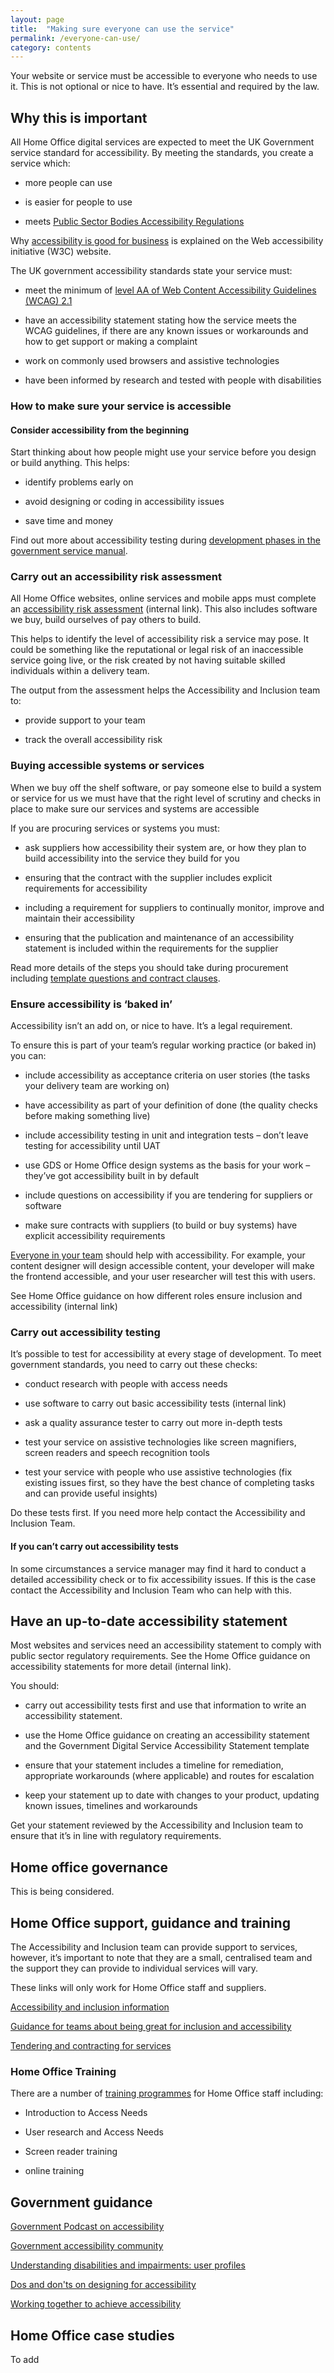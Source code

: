 ```yaml
---
layout: page
title:  "Making sure everyone can use the service"
permalink: /everyone-can-use/
category: contents
---
```

Your website or service must be accessible to everyone who needs to use it. This is not optional or nice to have. It’s essential and required by the law. 

## Why this is important  

All Home Office digital services are expected to meet the UK Government service standard for accessibility. By meeting the standards, you create a service which: 

* more people can use   

* is easier for people to use 

* meets [Public Sector Bodies Accessibility Regulations](http://www.legislation.gov.uk/uksi/2018/952/made) 

Why [accessibility is good for business](https://www.w3.org/WAI/business-case/#is-there-a-business-case-for-accessibility) is explained on the Web accessibility initiative (W3C) website. 


The UK government accessibility standards state your service must: 

* meet the minimum of [level AA of Web Content Accessibility Guidelines (WCAG) 2.1](https://www.w3.org/WAI/standards-guidelines/wcag/)  

* have an accessibility statement stating how the service meets the WCAG guidelines, if there are any known issues or workarounds and how to get support or making a complaint 

* work on commonly used browsers and assistive technologies 

* have been informed by research and tested with people with disabilities 


###  How to make sure your service is accessible  

#### Consider accessibility from the beginning 

Start thinking about how people might use your service before you design or build anything. This helps:  

* identify problems early on 

* avoid designing or coding in accessibility issues 

* save time and money 

Find out more about accessibility testing during [development phases in the government service manual](https://www.gov.uk/service-manual/helping-people-to-use-your-service/making-your-service-accessible-an-introduction#what-to-do-about-accessibility-in-discovery). 

### Carry out an accessibility risk assessment  

All Home Office websites, online services and mobile apps must complete an [accessibility risk assessment](https://collaboration.homeoffice.gov.uk/display/A11y/Accessibility+Risk+Assessment?preview=/82355878/82356153/Accessibility%20Risk%20Assessment%20tool_V2%20(1).xlsx) (internal link). This also includes software we buy, build ourselves of pay others to build. 

This helps to identify the level of accessibility risk a service may pose. It could be something like the reputational or legal risk of an inaccessible service going live, or the risk created by not having suitable skilled individuals within a delivery team. 

The output from the assessment helps the Accessibility and Inclusion team to: 

* provide support to your team  

* track the overall accessibility risk  

### Buying accessible systems or services 

When we buy off the shelf software, or pay someone else to build a system or service for us we must have that the right level of scrutiny and checks in place to make sure our services and systems are accessible 

If you are procuring services or systems you must:  

* ask suppliers how accessibility their system are, or how they plan to build accessibility into the service they build for you 

* ensuring that the contract with the supplier includes explicit requirements for accessibility 

* including a requirement for suppliers to continually monitor, improve and maintain their accessibility 

* ensuring that the publication and maintenance of an accessibility statement is included within the requirements for the supplier 

Read more details of the steps you should take during procurement including [template questions and contract clauses](https://collaboration.homeoffice.gov.uk/display/A11y/Accessible+Procurement).  

### Ensure accessibility is ‘baked in’ 

Accessibility isn’t an add on, or nice to have. It’s a legal requirement.  

To ensure this is part of your team’s regular working practice (or baked in) you can: 

* include accessibility as acceptance criteria on user stories (the tasks your delivery team are working on) 

* have accessibility as part of your definition of done (the quality checks before making something live) 

* include accessibility testing in unit and integration tests  – don’t leave testing for accessibility until UAT 

* use GDS or Home Office design systems as the basis for your work – they’ve got accessibility built in by default 

* include questions on accessibility if you are tendering for suppliers or software 

* make sure contracts with suppliers (to build or buy systems) have explicit accessibility requirements 

[Everyone in your team](https://ukhomeoffice.github.io/playbook/team/) should help with accessibility. For example, your content designer will design accessible content, your developer will make the frontend accessible, and your user researcher will test this with users.  

See Home Office guidance on how different roles ensure inclusion and accessibility (internal link) 

 

### Carry out accessibility testing  

It’s possible to test for accessibility at every stage of development. To meet government standards, you need to carry out these checks:  

* conduct research with people with access needs  

* use software to carry out basic accessibility tests (internal link)  

* ask a quality assurance tester to carry out more in-depth tests  

* test your service on assistive technologies like screen magnifiers, screen readers and speech recognition tools  

* test your service with people who use assistive technologies (fix existing issues first, so they have the best chance of completing tasks and can provide useful insights)  

Do these tests first. 
If you need more help contact the Accessibility and Inclusion Team.  

#### If you can’t carry out accessibility tests  

In some circumstances a service manager may find it hard to conduct a detailed accessibility check or to fix accessibility issues. If this is the case contact the Accessibility and Inclusion Team who can help with this. 


## Have an up-to-date accessibility statement 

Most websites and services need an accessibility statement to comply with public sector regulatory requirements. See the Home Office guidance on accessibility statements for more detail (internal link).  

You should: 

* carry out accessibility tests first and use that information to write an accessibility statement.  

* use the Home Office guidance on creating an accessibility statement and the Government Digital Service Accessibility Statement template  

* ensure that your statement includes a timeline for remediation, appropriate workarounds (where applicable) and routes for escalation 

* keep your statement up to date with changes to your product, updating known issues, timelines and workarounds 

Get your statement reviewed by the Accessibility and Inclusion team to ensure that it’s in line with regulatory requirements.  

## Home office governance 

This is being considered. 

 

## Home Office support, guidance and training

The Accessibility and Inclusion team can provide support to services, however, it’s important to note that they are a small, centralised team and the support they can provide to individual services will vary. 

These links will only work for Home Office staff and suppliers. 

[Accessibility and inclusion information](https://collaboration.homeoffice.gov.uk/display/A11y/Accessibility+Home) 

[Guidance for teams about being great for inclusion and accessibility](https://collaboration.homeoffice.gov.uk/display/A11y/Roles+Guidance) 

[Tendering and contracting for services](https://collaboration.homeoffice.gov.uk/display/A11y/Accessible+Procurement) 

### Home Office Training 

There are a number of [training programmes](https://collaboration.homeoffice.gov.uk/display/A11y/Accessibility+Home) for Home Office staff including:

* Introduction to Access Needs 

* User research and Access Needs 

* Screen reader training 

* online training
 
 

## Government guidance 

[Government Podcast on accessibility](https://governmentdigitalservice.podbean.com/e/government-digital-service-podcast-15-accessibility/) 

[Government accessibility community](https://www.gov.uk/service-manual/communities/accessibility-community) 

[Understanding disabilities and impairments: user profiles](https://www.gov.uk/government/publications/understanding-disabilities-and-impairments-user-profiles) 

[Dos and don'ts on designing for accessibility](https://accessibility.blog.gov.uk/2016/09/02/dos-and-donts-on-designing-for-accessibility/) 

[Working together to achieve accessibility](https://hodigital.blog.gov.uk/2017/12/21/working-together-to-achieve-accessibility/)
 

## Home Office case studies 

To add 

